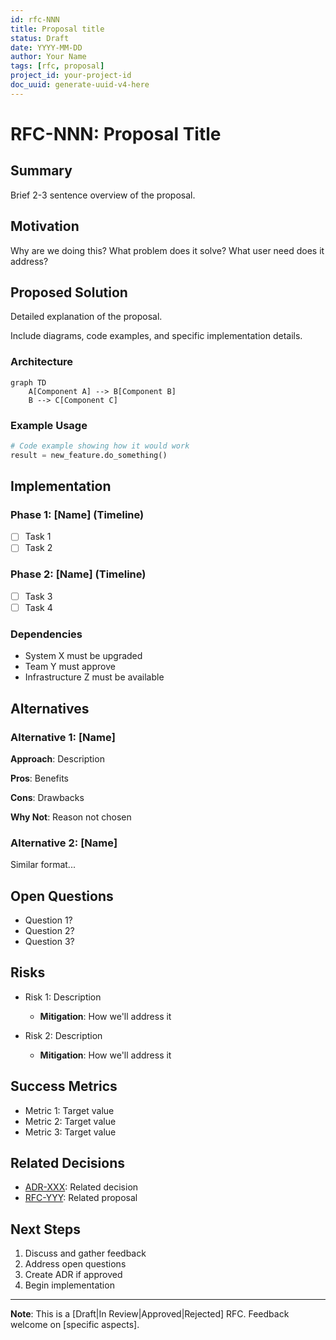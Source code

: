 ```yaml
---
id: rfc-NNN
title: Proposal title
status: Draft
date: YYYY-MM-DD
author: Your Name
tags: [rfc, proposal]
project_id: your-project-id
doc_uuid: generate-uuid-v4-here
---
```


# RFC-NNN: Proposal Title

## Summary
Brief 2-3 sentence overview of the proposal.

## Motivation
Why are we doing this? What problem does it solve? What user need does it address?

## Proposed Solution
Detailed explanation of the proposal.

Include diagrams, code examples, and specific implementation details.

### Architecture
```mermaid
graph TD
    A[Component A] --> B[Component B]
    B --> C[Component C]
```

### Example Usage
```python
# Code example showing how it would work
result = new_feature.do_something()
```

## Implementation

### Phase 1: [Name] (Timeline)
- [ ] Task 1
- [ ] Task 2

### Phase 2: [Name] (Timeline)
- [ ] Task 3
- [ ] Task 4

### Dependencies
- System X must be upgraded
- Team Y must approve
- Infrastructure Z must be available

## Alternatives

### Alternative 1: [Name]
**Approach**: Description

**Pros**: Benefits

**Cons**: Drawbacks

**Why Not**: Reason not chosen

### Alternative 2: [Name]
Similar format...

## Open Questions
- Question 1?
- Question 2?
- Question 3?

## Risks
- Risk 1: Description
  - **Mitigation**: How we'll address it

- Risk 2: Description
  - **Mitigation**: How we'll address it

## Success Metrics
- Metric 1: Target value
- Metric 2: Target value
- Metric 3: Target value

## Related Decisions
- [ADR-XXX](../adr/adr-XXX-related.md): Related decision
- [RFC-YYY](./rfc-YYY-related.md): Related proposal

## Next Steps
1. Discuss and gather feedback
2. Address open questions
3. Create ADR if approved
4. Begin implementation

---

**Note**: This is a [Draft|In Review|Approved|Rejected] RFC. Feedback welcome on [specific aspects].
